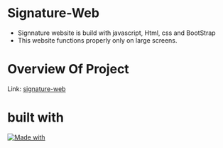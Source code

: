 # Signature-Web
* Signnature website is build with javascript, Html, css and BootStrap
* This website functions properly only on large screens.
   
# Overview Of Project
Link: [signature-web](https://signature-web.netlify.app/)

# built with
[![Made with](https://skillicons.dev/icons?i=js,html,,css,bootstrap)](https://skillicons.dev)
